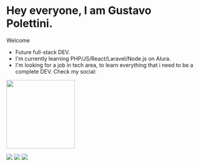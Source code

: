 # Hey everyone, I am Gustavo Polettini.
 Welcome
- Future full-stack DEV.
- I'm currently learning PHP/JS/React/Laravel/Node.js on Alura.
- I'm looking for a job in tech area, to learn everything that i need to be a complete DEV.
Check my social:

<div>
<img height="180cm" src="https://github-readme-stats.vercel.app/api?username=gustapolettini&show_icons=true&theme=dark&include_all_comits=true&count_private=true"/>
</div>

<a href = "https://www.facebook.com/gustavopolettini/" target="_blank"><img src="https://img.shields.io/badge/Facebook-1877F2?style=for-the-badge&logo=facebook&logoColor=white" target="_blank"></a>
<a href = "https://www.instagram.com/gustapolettini/" target="_blank"><img src="https://img.shields.io/badge/Instagram-E4405F?style=for-the-badge&logo=instagram&logoColor=white" target="_blank"></a>
<a href = "https://www.linkedin.com/in/gustavopolettini/" target="_blank"><img src="https://img.shields.io/badge/LinkedIn-0077B5?style=for-the-badge&logo=linkedin&logoColor=whitee" target="_blank"></a>
